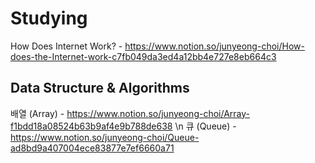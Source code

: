 # Studying

How Does Internet Work? - https://www.notion.so/junyeong-choi/How-does-the-Internet-work-c7fb049da3ed4a12bb4e727e8eb664c3


## Data Structure & Algorithms
배열 (Array) - https://www.notion.so/junyeong-choi/Array-f1bdd18a08524b63b9af4e9b788de638 \n
큐 (Queue) - https://www.notion.so/junyeong-choi/Queue-ad8bd9a407004ece83877e7ef6660a71
